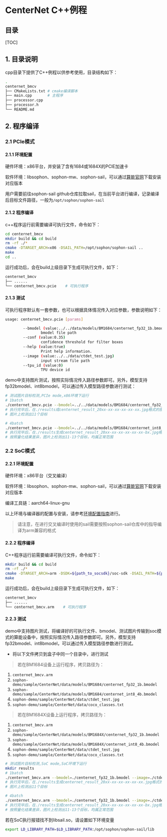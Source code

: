 # CenterNet C++例程

## 目录

[TOC]

## 1. 目录说明

 cpp目录下提供了C++例程以供参考使用，目录结构如下：

```bash
.
centernet_bmcv
├── CMakeLists.txt # cmake编译脚本
├── main.cpp	   # 主程序
├── processor.cpp
├── processor.h
└── README.md
```

## 2. 程序编译

### 2.1 PCIe模式

#### 2.1.1 环境配置

硬件环境：x86平台，并安装了含有1684或1684X的PCIE加速卡

软件环境：libsophon、sophon-mw、sophon-sail，可以通过[算能官网](https://developer.sophgo.com/site/index/material/21/all.html)下载安装对应版本

用户需要前往sophon-sail github仓库拉取sail，在当前平台进行编译，记录编译后目标文件路径，一般为`/opt/sophon/sophon-sail`

#### 2.1.2 程序编译

c++程序运行前需要编译可执行文件，命令如下：

```bash
cd centernet_bmcv
mkdir build && cd build
rm -rf ./*
cmake -DTARGET_ARCH=x86 -DSAIL_PATH=/opt/sophon/sophon-sail ..
make
cd ..
```

运行成功后，会在build上级目录下生成可执行文件，如下：

```bash
centernet_bmcv
├── ......
└── centernet_bmcv.pcie    # 可执行程序
```

#### 2.1.3 测试

可执行程序默认有一套参数，也可以根据具体情况传入对应参数，参数说明如下：

```bash
usage: centernet_bmcv.pcie [params] 

        --bmodel (value:../../data/models/BM1684/centernet_fp32_1b.bmodel)
                bmodel file path
        --conf (value:0.35)
                confidence threshold for filter boxes
        --help (value:true)
                Print help information.
        --image (value:../../data/ctdet_test.jpg)
                input stream file path
        --tpu_id (value:0)
                TPU device id
```

 demo中支持图片测试，按照实际情况传入路径参数即可。另外，模型支持fp32bmodel、int8bmodel，可以通过传入模型路径参数进行测试：

```bash
# 测试图片目标检测,PCIe mode,x86环境下运行
# 1batch
./centernet_bmcv.pcie --bmodel=../../data/models/BM1684/centernet_fp32_1b.bmodel --image=../../data/ctdet_test.jpg
# 执行完毕后，在./results成centernet_result_20xx-xx-xx-xx-xx-xx.jpg格式的图片
# 图片上检测出11个目标

# 4batch
./centernet_bmcv.pcie --bmodel=../../data/models/BM1684/centernet_int8_4b.bmodel --image=../../data/ctdet_test.jpg
# 执行完毕后，在./results生成centernet_result_20xx-xx-xx-xx-xx-xx-bx.jpg格式的图片
# 按照量化结果差异，图片上检测出11-13个目标，均属正常范围
```

### 2.2 SoC模式

#### 2.2.1 环境配置

硬件环境：x86平台（交叉编译）

软件环境：libsophon、sophon-mw、sophon-sail，可以通过[算能官网](https://developer.sophgo.com/site/index/material/21/all.html)下载安装对应版本

编译工具链：aarch64-linux-gnu

以上环境与编译器的配置与安装，请参考[环境配置指南](../../docs/Environment_Install_Guide.md)进行。
> 请注意，在进行交叉编译时使用的sail需要按照sophon-sail仓库中的指导编译为arm兼容的格式

#### 2.2.2 程序编译

C++程序运行前需要编译可执行文件，命令如下：

```bash
mkdir build && cd build
rm -rf ./*
cmake -DTARGET_ARCH=arm -DSDK=${path_to_socsdk}/soc-sdk -DSAIL_PATH=${path_to_sail}/build_soc/sophon-sail ..
make
```

运行成功后，会在build上级目录下生成可执行文件，如下：

```bash
centernet_bmcv
├── ......
└── centernet_bmcv.arm    # 可执行程序
```

#### 2.2.3  测试

 demo中支持图片测试，将编译好的可执行文件、bmodel、测试图片传输到soc模式的算能设备中，按照实际情况传入路径参数即可。另外，模型支持fp32bmodel、int8bmodel，可以通过传入模型路径参数进行测试。

- 将以下文件拷贝到盒子中同一个目录中，进行测试
> 若在BM1684设备上运行程序，拷贝路径为：
1. `centernet_bmcv.arm`
2. `sophon-demo/sample/CenterNet/data/models/BM1684/centernet_fp32_1b.bmodel`
3. `sophon-demo/sample/CenterNet/data/models/BM1684/centernet_int8_4b.bmodel`
4. `sophon-demo/sample/CenterNet/data/ctdet_test.jpg`
5. `sophon-demo/sample/CenterNet/data/coco_classes.txt`
> 若在BM1684X设备上运行程序，拷贝路径为：
1. `centernet_bmcv.arm`
2. `sophon-demo/sample/CenterNet/data/models/BM1684X/centernet_fp32_1b.bmodel`
3. `sophon-demo/sample/CenterNet/data/models/BM1684X/centernet_int8_4b.bmodel`
4. `sophon-demo/sample/CenterNet/data/ctdet_test.jpg`
5. `sophon-demo/sample/CenterNet/data/coco_classes.txt`

```bash
# 测试图片目标检测,SoC mode,SoC环境下运行
mkdir results
# 1batch
./centernet_bmcv.arm --bmodel=./centernet_fp32_1b.bmodel --image=./ctdet_test.jpg
# 执行完毕后，在./results生成centernet_result_20xx-xx-xx-xx-xx-xx.jpg格式的图片
# 图片上检测出11个目标

# 4batch
./centernet_bmcv.arm --bmodel=./centernet_fp32_1b.bmodel --image=./ctdet_test.jpg
# 执行完毕后，在./results生成centernet_result_20xx-xx-xx-xx-xx-xx-bx.jpg格式的图片
# 按照量化结果差异，图片上检测出11-13个目标，均属正常范围
```
若在SoC执行报错找不到libsail.so，请设置如下环境变量
```bash
export LD_LIBRARY_PATH=$LD_LIBRARY_PATH:/opt/sophon/sophon-sail/lib
```
